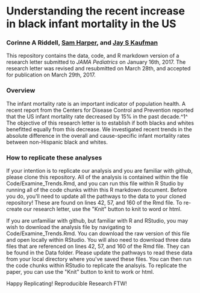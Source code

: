 # Understanding the recent increase in black infant mortality in the US
### Corinne A Riddell, [Sam Harper](samharper.org), and [Jay S Kaufman](jayskaufman.com)

This repository contains the data, code, and R markdown version of a research letter submitted to *JAMA Pediatrics* on January 16th, 2017. The research letter was revised and resubmitted on March 28th, and accepted for publication on March 29th, 2017. 

### Overview
The infant mortality rate is an important indicator of population health. A recent report from the Centers for Disease Control and Prevention reported that the US infant mortality rate decreased by 15% in the past decade.^1^ The objective of this research letter is to establish if both blacks and whites benefitted equally from this decrease. We investigated recent trends in the absolute difference in the overall and cause-specific infant mortality rates between non-Hispanic black and whites.

### How to replicate these analyses

If your intention is to replicate our analysis and you are familiar with github, please clone this repository. All of the analysis is contained within the file Code/Examine_Trends.Rmd, and you can run this file within R Studio by running all of the code chunks within this R markdown document. Before you do, you'll need to update all the pathways to the data to your cloned repository! These are found on lines 42, 57, and 160 of the Rmd file. To re-create our research letter, use the "Knit" button to knit to word or html. 

If you are unfamiliar with github, but familiar with R and RStudio, you may wish to download the analysis file by navigating to Code/Examine_Trends.Rmd. You can download the raw version of this file and open locally within RStudio. You will also need to download three data files that are referenced on lines 42, 57, and 160 of the Rmd file. They can be found in the Data folder. Please update the pathways to read these data from your local directory where you've saved these files. You can then run the code chunks within RStudio to replicate the analsyis. To replicate the paper, you can use the "Knit" button to knit to work or html.

Happy Replicating! Reproducible Research FTW!
